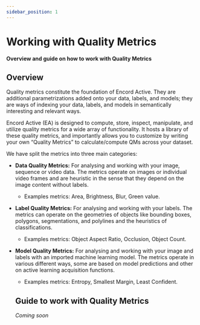 ```yaml
---
sidebar_position: 1
---
```


# Working with Quality Metrics

**Overview and guide on how to work with Quality Metrics**

## Overview

Quality metrics constitute the foundation of Encord Active. They are additional parametrizations added onto your data, labels, and models; they are ways of indexing your data, labels, and models in semantically interesting and relevant ways.

Encord Active (EA) is designed to compute, store, inspect, manipulate, and utilize quality metrics for a wide array of functionality. It hosts a library of these quality metrics, and importantly allows you to customize by writing your own “Quality Metrics” to calculate/compute QMs across your dataset.

We have split the metrics into three main categories:

- **Data Quality Metrics:** For analysing and working with your image, sequence or video data. The metrics operate on images or individual video frames and are heuristic in the sense that they depend on the image content without labels.
  - Examples metrics: Area, Brightness, Blur, Green value.
  
- **Label Quality Metrics:** For analysing and working with your labels. The metrics can operate on the geometries of objects like bounding boxes, polygons, segmentations, and polylines and the heuristics of classifications.
  - Examples metrics: Object Aspect Ratio, Occlusion, Object Count.

- **Model Quality Metrics:** For analysing and working with your image and labels with an imported machine learning model. The metrics operate in various different ways, some are based on model predictions and other on active learning acquisition functions.
  - Examples metrics: Entropy, Smallest Margin, Least Confident.


  ## Guide to work with Quality Metrics

  _Coming soon_
